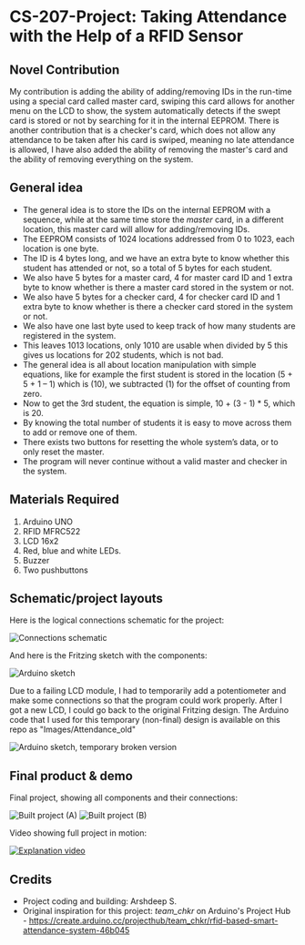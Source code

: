 # CS-207-Project: Taking Attendance with the Help of a RFID Sensor


## Novel Contribution
My contribution is adding the ability of adding/removing IDs in the run-time using a special card called master card, swiping this card allows for another menu on the LCD to show, the system automatically detects if the swept card is stored or not by searching for it in the internal EEPROM. There is another contribution that is a checker's card, which does not allow any attendance to be taken after his card is swiped, meaning no late attendance is allowed, I have also added the ability of removing the master's card and the ability of removing everything on the system.

## General idea
* The general idea is to store the IDs on the internal EEPROM with a sequence, while at the same time store the *master* card, in a different location, this master card will allow for adding/removing IDs.
* The EEPROM consists of 1024 locations addressed from 0 to 1023, each location is one byte.
* The ID is 4 bytes long, and we have an extra byte to know whether this student has attended or not, so a total of 5 bytes for each student.
* We also have 5 bytes for a master card, 4 for master card ID and 1 extra byte to know whether is there a master card stored in the system or not.
* We also have 5 bytes for a checker card, 4 for checker card ID and 1 extra byte to know whether is there a checker card stored in the system or not.
* We also have one last byte used to keep track of how many students are registered in the system.
* This leaves 1013 locations, only 1010 are usable when divided by 5 this gives us locations for 202 students, which is not bad. 
* The general idea is all about location manipulation with simple equations, like for example the first student is stored in the location (5 + 5 + 1 – 1) which is (10), we subtracted (1) for the offset of counting from zero.
* Now to get the 3rd student, the equation is simple, 10 + (3 - 1) \* 5, which is 20.
* By knowing the total number of students it is easy to move across them to add or remove one of them.
* There exists two buttons for resetting the whole system’s data, or to only reset the master.
* The program will never continue without a valid master and checker in the system.

## Materials Required
1. Arduino UNO
2. RFID MFRC522
3. LCD 16x2
4. Red, blue and white LEDs.
5. Buzzer
6. Two pushbuttons

## Schematic/project layouts
Here is the logical connections schematic for the project:

![Connections schematic](https://github.com/asr586/CS-207-Project/blob/main/Images/Connections.png?raw=true)

And here is the Fritzing sketch with the components:

![Arduino sketch](https://github.com/asr586/CS-207-Project/blob/main/Images/arduino_sketch.png?raw=true)

Due to a failing LCD module, I had to temporarily add a potentiometer and make some connections so that the program could work properly. After I got a new LCD, I could go back to the original Fritzing design. The Arduino code that I used for this temporary (non-final) design is available on this repo as "Images/Attendance_old"

![Arduino sketch, temporary broken version](https://github.com/asr586/CS-207-Project/blob/main/Images/arduino_sketch2.png?raw=true)


## Final product & demo
Final project, showing all components and their connections:

![Built project (A)](https://github.com/asr586/CS-207-Project/blob/main/Images/build_1.jpeg?raw=true)
![Built project (B)](https://github.com/asr586/CS-207-Project/blob/main/Images/build_2.jpeg?raw=true)

Video showing full project in motion:

[![Explanation video](https://img.youtube.com/vi/PqkwWktK4Xg/0.jpg)](https://www.youtube.com/watch?v=PqkwWktK4Xg)

## Credits
* Project coding and building: Arshdeep S.
* Original inspiration for this project: *team_chkr* on Arduino's Project Hub - https://create.arduino.cc/projecthub/team_chkr/rfid-based-smart-attendance-system-46b045
